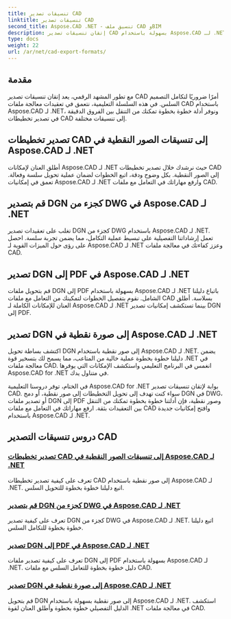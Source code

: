 ```yaml
---
title: تنسيقات تصدير CAD
linktitle: تنسيقات تصدير CAD
second_title: Aspose.CAD .NET - تنسيق ملف CAD وBIM
description: إتقان تنسيقات تصدير CAD بسهولة باستخدام Aspose.CAD لـ .NET. تعلم كيفية تحويل تخطيطات CAD، وتصدير ملفات DGN إلى PDF والصور النقطية من خلال البرامج التعليمية.
type: docs
weight: 22
url: /ar/net/cad-export-formats/
---
```


## مقدمة

مع تطور المشهد الرقمي، يعد إتقان تنسيقات تصدير CAD أمرًا ضروريًا لتكامل التصميم السلس. في هذه السلسلة التعليمية، نتعمق في تعقيدات معالجة ملفات CAD باستخدام Aspose.CAD لـ .NET، ونوفر أدلة خطوة بخطوة تمكنك من التنقل بين الفروق الدقيقة في تصدير تخطيطات CAD إلى تنسيقات مختلفة.

## تصدير تخطيطات CAD إلى تنسيقات الصور النقطية في Aspose.CAD لـ .NET

أطلق العنان لإمكانات Aspose.CAD لـ .NET حيث نرشدك خلال تصدير تخطيطات CAD إلى الصور النقطية. بكل وضوح ودقة، اتبع الخطوات لضمان عملية تحويل سلسة وفعالة. تعمق في إمكانيات Aspose.CAD لـ .NET وارفع مهاراتك في التعامل مع ملفات CAD.

## قم بتصدير DGN كجزء من DWG في Aspose.CAD لـ .NET

تغلب على تعقيدات تصدير DGN كجزء من DWG باستخدام Aspose.CAD لـ .NET. تعمل إرشاداتنا التفصيلية على تبسيط عملية التكامل، مما يضمن تجربة سلسة. احصل على رؤى حول الميزات القوية لـ Aspose.CAD لـ .NET وعزز كفاءتك في معالجة ملفات CAD.

## تصدير DGN إلى PDF في Aspose.CAD لـ .NET

قم بتحويل ملفات DGN إلى PDF بسهولة باستخدام Aspose.CAD لـ .NET باتباع دليلنا الشامل. نقوم بتفصيل الخطوات لتمكينك من التعامل مع ملفات CAD بسلاسة. أطلق العنان للإمكانات الكاملة لـ Aspose.CAD لـ .NET بينما تستكشف إمكانيات تصدير DGN إلى PDF.

## تصدير DGN إلى صورة نقطية في Aspose.CAD لـ .NET

اكتشف بساطة تحويل DGN إلى صور نقطية باستخدام Aspose.CAD لـ .NET. يضمن دليلنا خطوة بخطوة عملية خالية من المتاعب، مما يسمح لك بتسخير قوة .NET في معالجة ملفات CAD. انغمس في البرنامج التعليمي واستكشف الإمكانات التي يوفرها Aspose.CAD for .NET في متناول يدك.

في الختام، توفر دروسنا التعليمية Aspose.CAD for .NET بوابة لإتقان تنسيقات تصدير CAD. سواء كنت تهدف إلى تحويل التخطيطات إلى صور نقطية، أو دمج DGN في DWG، أو تصدير ملفات DGN إلى PDF وصور نقطية، فإن أدلتنا خطوة بخطوة تمكنك من التنقل بين التعقيدات بثقة. ارفع مهاراتك في التعامل مع ملفات CAD وافتح إمكانيات جديدة باستخدام Aspose.CAD لـ .NET.
## دروس تنسيقات التصدير CAD
### [تصدير تخطيطات CAD إلى تنسيقات الصور النقطية في Aspose.CAD لـ .NET](./export-cad-layouts-to-raster-image-formats/)
تعرف على كيفية تصدير تخطيطات CAD إلى صور نقطية باستخدام Aspose.CAD لـ .NET. اتبع دليلنا خطوة بخطوة للتحويل السلس.
### [قم بتصدير DGN كجزء من DWG في Aspose.CAD لـ .NET](./export-dgn-as-part-of-dwg/)
تعرف على كيفية تصدير DGN كجزء من DWG في Aspose.CAD لـ .NET. اتبع دليلنا خطوة بخطوة للتكامل السلس.
### [تصدير DGN إلى PDF في Aspose.CAD لـ .NET](./export-dgn-to-pdf/)
تعرف على كيفية تصدير ملفات DGN إلى PDF بسهولة باستخدام Aspose.CAD لـ .NET. دليل خطوة بخطوة للتعامل السلس مع ملفات CAD.
### [تصدير DGN إلى صورة نقطية في Aspose.CAD لـ .NET](./export-dgn-to-raster-image/)
قم بتحويل DGN إلى صور نقطية بسهولة باستخدام Aspose.CAD لـ .NET. استكشف الدليل التفصيلي خطوة بخطوة وأطلق العنان لقوة .NET في معالجة ملفات CAD.